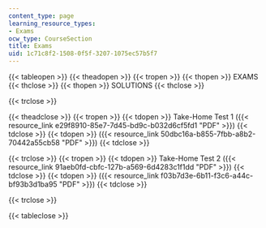```yaml
---
content_type: page
learning_resource_types:
- Exams
ocw_type: CourseSection
title: Exams
uid: 1c71c8f2-1508-0f5f-3207-1075ec57b5f7
---
```


{{< tableopen >}}
{{< theadopen >}}
{{< tropen >}}
{{< thopen >}}
EXAMS
{{< thclose >}}
{{< thopen >}}
SOLUTIONS
{{< thclose >}}

{{< trclose >}}

{{< theadclose >}}
{{< tropen >}}
{{< tdopen >}}
Take-Home Test 1 ({{< resource_link e29f8910-85e7-7d45-bd9c-b032d6cf5fd1 "PDF" >}})
{{< tdclose >}}
{{< tdopen >}}
({{< resource_link 50dbc16a-b855-7fbb-a8b2-70442a55cb58 "PDF" >}})
{{< tdclose >}}

{{< trclose >}}
{{< tropen >}}
{{< tdopen >}}
Take-Home Test 2 ({{< resource_link 91aeb0fd-cbfc-127b-a569-6d4283c1f1dd "PDF" >}})
{{< tdclose >}}
{{< tdopen >}}
({{< resource_link f03b7d3e-6b11-f3c6-a44c-bf93b3d1ba95 "PDF" >}})
{{< tdclose >}}

{{< trclose >}}

{{< tableclose >}}